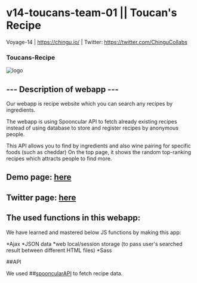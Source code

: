 # v14-toucans-team-01 || Toucan's Recipe
Voyage-14 | https://chingu.io/ | Twitter: https://twitter.com/ChinguCollabs

### Toucans-Recipe
![logo](https://user-images.githubusercontent.com/55519118/71812862-9b417f80-30bb-11ea-96a8-0cfb460a3627.png)

## --- Description of webapp ---
Our webapp is recipe website which you can search any recipes by ingredients.

The webapp is using Spooncular API to fetch already existing recipes instead of using database to store and register recipes by anonymous people. 

This API allows you to find by ingredients and also wine pairing for specific foods (such as cheddar)
On the top page, it shows the random top-ranking recipes which attracts people to find more.

## Demo page: [here](https://v14-toucans-master.netlify.com/)
## Twitter page: [here](https://twitter.com/toucansrecipes)

## The used functions in this webapp:

We have learned and mastered below JS functions by making this app:

*Ajax
*JSON data
*web local/session storage (to pass user's searched result between different HTML files)
*Sass

##API

We used ##[spooncularAPI](https://spoonacular.com/food-api) to fetch recipe data.

